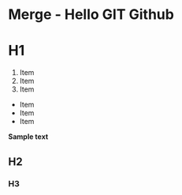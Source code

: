# Merge -  Hello GIT Github

# H1

1. Item
2. Item
3. Item

* Item
* Item
* Item

__Sample text__
## H2
### H3

